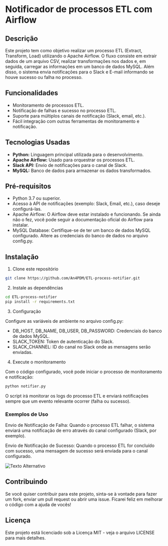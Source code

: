# Notificador de processos ETL com Airflow

## Descrição
Este projeto tem como objetivo realizar um processo ETL (Extract, Transform, Load) utilizando o Apache Airflow. O fluxo consiste em extrair dados de um arquivo CSV, realizar transformações nos dados e, em seguida, carregar as informações em um banco de dados MySQL. Além disso, o sistema envia notificações para o Slack e E-mail informando se houve sucesso ou falha no processo.

## Funcionalidades
- Monitoramento de processos ETL.
- Notificação de falhas e sucesso no processo ETL.
- Suporte para múltiplos canais de notificação (Slack, email, etc.).
- Fácil integração com outras ferramentas de monitoramento e notificação.

## Tecnologias Usadas
- **Python:** Linguagem principal utilizada para o desenvolvimento.
- **Apache Airflow:** Usado para orquestrar os processos ETL.
- **Slack API:** Envio de notificações para o canal de Slack.
- **MySQL:** Banco de dados para armazenar os dados transformados.

## Pré-requisitos
- Python 3.7 ou superior.
- Acesso à API de notificações (exemplo: Slack, Email, etc.), caso deseje configurá-las.
- Apache Airflow: O Airflow deve estar instalado e funcionando. Se ainda não o fez, você pode seguir a documentação oficial do Airflow para instalar.
- MySQL Database: Certifique-se de ter um banco de dados MySQL configurado. Altere as credenciais do banco de dados no arquivo config.py.

## Instalação
1. Clone este repositório
```bash
git clone https://github.com/An4PDM/ETL-process-notifier.git
```

2. Instale as dependências
```bash
cd ETL-process-notifier
pip install -r requirements.txt
```

3. Configuração

Configure as variáveis de ambiente no arquivo config.py:

- DB_HOST, DB_NAME, DB_USER, DB_PASSWORD: Credenciais do banco de dados MySQL.
- SLACK_TOKEN: Token de autenticação do Slack.
- SLACK_CHANNEL: ID do canal no Slack onde as mensagens serão enviadas. 

4. Execute o monitoramento
   
Com o código configurado, você pode iniciar o processo de monitoramento e notificação:

```bash
python notifier.py
```

O script irá monitorar os logs do processo ETL e enviará notificações sempre que um evento relevante ocorrer (falha ou sucesso).

### Exemplos de Uso
Envio de Notificação de Falha: Quando o processo ETL falhar, o sistema enviará uma notificação de erro através do canal configurado (Slack, por exemplo).


Envio de Notificação de Sucesso: Quando o processo ETL for concluído com sucesso, uma mensagem de sucesso será enviada para o canal configurado.

![Texto Alternativo](URL_da_Imagem)

## Contribuindo

Se você quiser contribuir para este projeto, sinta-se à vontade para fazer um fork, enviar um pull request ou abrir uma issue. Ficarei feliz em melhorar o código com a ajuda de vocês!

## Licença
Este projeto está licenciado sob a Licença MIT - veja o arquivo LICENSE para mais detalhes.



